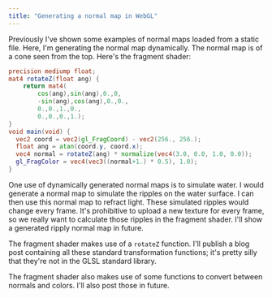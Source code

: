 ```yaml
---
title: "Generating a normal map in WebGL"
---
```


<div>
  <canvas width="512" height="512" style="width: 256px; height: 256px;" id="canv"></canvas>
</div>
<script id="fragment-shader" type="x-shader/x-fragment">
  precision mediump float;
  mat4 rotateZ(float ang) {
      return mat4(
          cos(ang),sin(ang),0.,0,
          -sin(ang),cos(ang),0.,0.,
          0.,0.,1.,0.,
          0.,0.,0.,1.);
  }
  void main(void) {
    vec2 coord = vec2(gl_FragCoord) - vec2(256., 256.);
    float ang = atan(coord.y, coord.x);
    vec4 normal = rotateZ(ang) * normalize(vec4(3.0, 0.0, 1.0, 0.0));
    gl_FragColor = vec4(vec3((normal+1.) * 0.5), 1.0);
  }
</script>
<script>
  const canvas = document.getElementById("canv");
  const gl = canvas.getContext('webgl');
  const vertexBuf = gl.createBuffer();
  gl.bindBuffer(gl.ARRAY_BUFFER, vertexBuf);
  gl.bufferData(gl.ARRAY_BUFFER, new Float32Array([
    -1,1,  -1,-1,  1,-1,  1, 1,
  ]), gl.STATIC_DRAW);
  function createShader(ty, src) {
    const s = gl.createShader(ty);
    gl.shaderSource(s, src);
    gl.compileShader(s);
    if (!gl.getShaderParameter(s, gl.COMPILE_STATUS)) throw gl.getShaderInfoLog(s);
    return s;
  }
  const vertShader = createShader(gl.VERTEX_SHADER, 'attribute vec2 c;void main(void){gl_Position=vec4(c, 0.0, 1.0);}');
  const fragShader = createShader(gl.FRAGMENT_SHADER, document.getElementById("fragment-shader").innerText);
  const prog = gl.createProgram();
  gl.attachShader(prog, vertShader);
  gl.attachShader(prog, fragShader);
  gl.linkProgram(prog);
  const coord = gl.getAttribLocation(prog, "c");
  gl.vertexAttribPointer(coord, 2, gl.FLOAT, false, 0, 0);
  gl.useProgram(prog);
  gl.enableVertexAttribArray(coord);
  gl.drawArrays(gl.TRIANGLE_FAN, 0, 4);
</script>

Previously I've shown some examples of normal maps loaded from a static file.
Here, I'm generating the normal map dynamically.
The normal map is of a cone seen from the top.
Here's the fragment shader:

```glsl
precision mediump float;
mat4 rotateZ(float ang) {
    return mat4(
        cos(ang),sin(ang),0.,0,
        -sin(ang),cos(ang),0.,0.,
        0.,0.,1.,0.,
        0.,0.,0.,1.);
}
void main(void) {
  vec2 coord = vec2(gl_FragCoord) - vec2(256., 256.);
  float ang = atan(coord.y, coord.x);
  vec4 normal = rotateZ(ang) * normalize(vec4(3.0, 0.0, 1.0, 0.0));
  gl_FragColor = vec4(vec3((normal+1.) * 0.5), 1.0);
}
```

One use of dynamically generated normal maps
is to simulate water.
I would generate a normal map to simulate the ripples on the water surface.
I can then use this normal map to refract light.
These simulated ripples would change every frame.
It's prohibitive to upload a new texture for every frame,
so we really want to calculate those ripples in the fragment shader.
I'll show a generated ripply normal map in future.

The fragment shader makes use of a `rotateZ` function.
I'll publish a blog post containing all these standard transformation functions;
it's pretty silly that they're not in the GLSL standard library.

The fragment shader also makes use of
some functions to convert between normals and colors.
I'll also post those in future.
